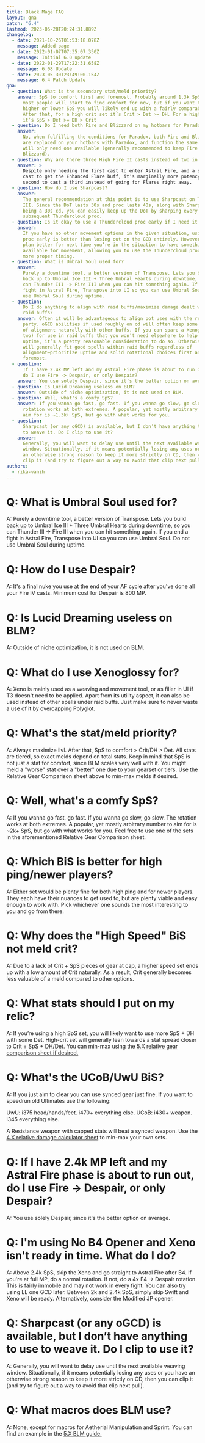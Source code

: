 ```yaml
---
title: Black Mage FAQ
layout: qna
patch: "6.4"
lastmod: 2023-05-28T20:24:31.889Z
changelog:
  - date: 2021-10-26T01:53:18.078Z
    message: Added page
  - date: 2022-01-07T07:35:07.350Z
    message: Initial 6.0 update
  - date: 2022-01-29T17:22:31.658Z
    message: 6.08 Update
  - date: 2023-05-30T23:49:00.154Z
    message: 6.4 Patch Update
qna:
  - question: What is the secondary stat/meld priority?
    answer: SpS to comfort first and foremost. Probably around 1.3k SpS is where
      most people will start to find comfort for now, but if you want to run
      higher or lower SpS you will likely end up with a fairly comparable set.
      After that, for a high crit set it’s Crit > Det >= DH. For a high sps set,
      it’s SpS > Det >= DH > Crit
  - question: Do I need both Fire and Blizzard on my hotbars for Paradox?
    answer:
      No, when fulfilling the conditions for Paradox, both Fire and Blizzard
      are replaced on your hotbars with Paradox, and function the same. So you
      will only need one available (generally recommended to keep Fire over
      Blizzard).
  - question: Why are there three High Fire II casts instead of two in the AoE rotation?
    answer: >
      Despite only needing the first cast to enter Astral Fire, and a second
      cast to get the Enhanced Flare buff, it’s marginally more potency per
      second to cast a third instead of going for Flares right away.
  - question: How do I use Sharpcast?
    answer:
      The general recommendation at this point is to use Sharpcast on Thunder
      III. Since the DoT lasts 30s and proc lasts 40s, along with Sharpcast
      being a 30s cd, you can easily keep up the DoT by sharping every
      subsequent Thundercloud proc.
  - question: Is it okay to use a Thundercloud proc early if I need it for movement?
    answer:
      If you have no other movement options in the given situation, using the
      proc early is better than losing out on the GCD entirely. However, try to
      plan better for next time you’re in the situation to have something
      available for movement, allowing you to use the Thundercloud proc with
      more proper timing.
  - question: What is Umbral Soul used for?
    answer:
      Purely a downtime tool, a better version of Transpose. Lets you build
      back up to Umbral Ice III + Three Umbral Hearts during downtime, so you
      can Thunder III -> Fire III when you can hit something again. If you end a
      fight in Astral Fire, Transpose into UI so you can use Umbral Soul. Do not
      use Umbral Soul during uptime.
  - question:
      Do I do anything to align with raid buffs/maximize damage dealt within
      raid buffs?
    answer: Often it will be advantageous to align pot uses with the rest of the
      party. oGCD abilities if used roughly on cd will often keep some semblance
      of alignment naturally with other buffs. If you can spare a Xenoglossy (or
      two) for use in raid buffs that you won’t need elsewhere to help keep
      uptime, it’s a pretty reasonable consideration to do so. Otherwise, BLM
      will generally fit good spells within raid buffs regardless of
      alignment–prioritize uptime and solid rotational choices first and
      foremost.
  - question:
      If I have 2.4k MP left and my Astral Fire phase is about to run out,
      do I use Fire -> Despair, or only Despair?
    answer: You use solely Despair, since it’s the better option on average.
  - question: Is Lucid Dreaming useless on BLM?
    answer: Outside of niche optimization, it is not used on BLM.
  - question: Well, what's a comfy SpS?
    answer: If you wanna go fast, go fast. If you wanna go slow, go slow. The
      rotation works at both extremes. A popular, yet mostly arbitrary number to
      aim for is ~1.3k+ SpS, but go with what works for you.
  - question:
      Sharpcast (or any oGCD) is available, but I don’t have anything to use
      to weave it. Do I clip to use it?
    answer:
      Generally, you will want to delay use until the next available weaving
      window. Situationally, if it means potentially losing any uses or you have
      an otherwise strong reason to keep it more strictly on CD, then you can
      clip it (and try to figure out a way to avoid that clip next pull).
authors:
  - rika-vanih
---
```


# Q: What is Umbral Soul used for?

A: Purely a downtime tool, a better version of Transpose. Lets you build back up to Umbral Ice III + Three Umbral Hearts during downtime, so you can Thunder III -> Fire III when you can hit something again. If you end a fight in Astral Fire, Transpose into UI so you can use Umbral Soul. Do not use Umbral Soul during uptime.

# Q: How do I use Despair?

A: It's a final nuke you use at the end of your AF cycle after you've done all your Fire IV casts. Minimum cost for Despair is 800 MP.

# Q: Is Lucid Dreaming useless on BLM?

A: Outside of niche optimization, it is not used on BLM.

# Q: What do I use Xenoglossy for?

A: Xeno is mainly used as a weaving and movement tool, or as filler in UI if T3 doesn't need to be applied. Apart from its utility aspect, it can also be used instead of other spells under raid buffs. Just make sure to never waste a use of it by overcapping Polyglot.

# Q: What's the stat/meld priority?

A: Always maximize ilvl. After that, SpS to comfort > Crit/DH > Det. All stats are tiered, so exact melds depend on total stats. Keep in mind that SpS is not just a stat for comfort, since BLM scales very well with it. You might meld a "worse" stat over a "better" one due to your gearset or tiers. Use the Relative Gear Comparison sheet above to min-max melds if desired.

# Q: Well, what's a comfy SpS?

A: If you wanna go fast, go fast. If you wanna go slow, go slow. The rotation works at both extremes. A popular, yet mostly arbitrary number to aim for is ~2k+ SpS, but go with what works for you. Feel free to use one of the sets in the aforementioned Relative Gear Comparison sheet.

# Q: Which BiS is better for high ping/newer players?

A: Either set would be plenty fine for both high ping and for newer players. They each have their nuances to get used to, but are plenty viable and easy enough to work with. Pick whichever one sounds the most interesting to you and go from there.

# Q: Why does the "High Speed" BiS not meld crit?

A: Due to a lack of Crit + SpS pieces of gear at cap, a higher speed set ends up with a low amount of Crit naturally. As a result, Crit generally becomes less valuable of a meld compared to other options.

# Q: What stats should I put on my relic?

A: If you’re using a high SpS set, you will likely want to use more SpS + DH with some Det. High-crit set will generally lean towards a stat spread closer to Crit + SpS + DH/Det. You can min-max using the [5.X relative gear comparison sheet if desired.](http://bit.ly/BLMGear)

# Q: What's the UCoB/UwU BiS?

A: If you just aim to clear you can use synced gear just fine. If you want to speedrun old Ultimates use the following:

UwU: i375 head/hands/feet. i470+ everything else.
UCoB: i430+ weapon. i345 everything else.

A Resistance weapon with capped stats will beat a synced weapon. Use the [4.X relative damage calculator sheet](https://docs.google.com/spreadsheets/d/1mnu8G8p_zC0DVyDz_FNs04tBmUiBq8wRUpxcZf1JOQw/) to min-max your own sets.

# Q: If I have 2.4k MP left and my Astral Fire phase is about to run out, do I use Fire -> Despair, or only Despair?

A: You use solely Despair, since it's the better option on average.

# Q: I'm using No B4 Opener and Xeno isn't ready in time. What do I do?

A: Above 2.4k SpS, skip the Xeno and go straight to Astral Fire after B4. If you're at full MP, do a normal rotation. If not, do a 4x F4 -> Despair rotation. This is fairly immobile and may not work in every fight. You can also try using LL one GCD later. Between 2k and 2.4k SpS, simply skip Swift and Xeno will be ready. Alternatively, consider the Modified JP opener.

# Q: Sharpcast (or any oGCD) is available, but I don’t have anything to use to weave it. Do I clip to use it?

A: Generally, you will want to delay use until the next available weaving window. Situationally, if it means potentially losing any uses or you have an otherwise strong reason to keep it more strictly on CD, then you can clip it (and try to figure out a way to avoid that clip next pull).

# Q: What macros does BLM use?

A: None, except for macros for Aetherial Manipulation and Sprint. You can find an example in the [5.X BLM guide.](LINK)

